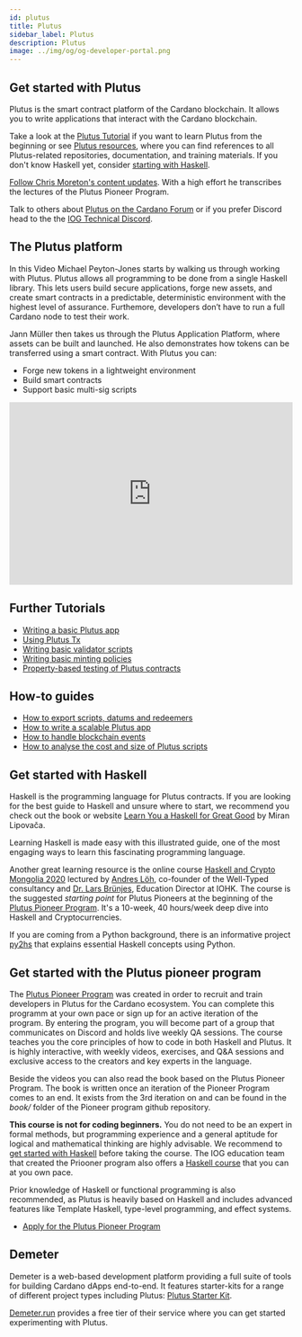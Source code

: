 ```yaml
---
id: plutus
title: Plutus
sidebar_label: Plutus
description: Plutus
image: ../img/og/og-developer-portal.png
--- 
```


## Get started with Plutus 
Plutus is the smart contract platform of the Cardano blockchain. It allows you to write applications that interact with the Cardano blockchain.

Take a look at the [Plutus Tutorial](https://plutus.readthedocs.io/en/latest/tutorials/) if you want to learn Plutus from the beginning or see [Plutus resources](https://docs.cardano.org/plutus/plutus-resources), where you can find references to all Plutus-related repositories, documentation, and training materials. If you don't know Haskell yet, consider [starting with Haskell](#get-started-with-haskell).

[Follow Chris Moreton's content updates](https://plutus-pioneer-program.readthedocs.io/en/latest/plutus_pioneer_program.html). With a high effort he transcribes the lectures of the Plutus Pioneer Program. 

Talk to others about [Plutus on the Cardano Forum](https://forum.cardano.org/c/developers/cardano-plutus/148) or if you prefer Discord 
head to the the [IOG Technical Discord](https://discord.com/invite/w6TwW9bGA6).

## The Plutus platform
In this Video Michael Peyton-Jones starts by walking us through working with Plutus. Plutus allows all programming to be done from a single Haskell library. This lets users build secure applications, forge new assets, and create smart contracts in a predictable, deterministic environment with the highest level of assurance. Furthemore, developers don’t have to run a full Cardano node to test their work. 

Jann Müller then takes us through the Plutus Application Platform, where assets can be built and launched. He also demonstrates how tokens can be transferred using a smart contract. With Plutus you can:

- Forge new tokens in a lightweight environment
- Build smart contracts
- Support basic multi-sig scripts

<iframe width="100%" height="325" src="https://www.youtube.com/embed/usMPt8KpBeI" frameborder="0" allow="accelerometer; autoplay; clipboard-write; encrypted-media; gyroscope; picture-in-picture fullscreen"></iframe>

## Further Tutorials
- [Writing a basic Plutus app](https://plutus-apps.readthedocs.io/en/latest/plutus/tutorials/basic-apps.html)
- [Using Plutus Tx](https://plutus.readthedocs.io/en/latest/tutorials/plutus-tx.html)
- [Writing basic validator scripts](https://plutus.readthedocs.io/en/latest/tutorials/basic-validators.html)
- [Writing basic minting policies](https://plutus.readthedocs.io/en/latest/tutorials/basic-minting-policies.html)
- [Property-based testing of Plutus contracts](https://plutus-apps.readthedocs.io/en/latest/plutus/tutorials/contract-testing.html)

## How-to guides
- [How to export scripts, datums and redeemers](https://plutus.readthedocs.io/en/latest/howtos/exporting-a-script.html)
- [How to write a scalable Plutus app](https://plutus-apps.readthedocs.io/en/latest/plutus/howtos/writing-a-scalable-app.html)
- [How to handle blockchain events](https://plutus-apps.readthedocs.io/en/latest/plutus/howtos/handling-blockchain-events.html)
- [How to analyse the cost and size of Plutus scripts](https://plutus-apps.readthedocs.io/en/latest/plutus/howtos/analysing-scripts.html)

## Get started with Haskell
Haskell is the programming language for Plutus contracts. If you are looking for the best guide to Haskell and unsure where to start, we recommend you check out the book or website [Learn You a Haskell for Great Good](http://learnyouahaskell.com/introduction) by Miran Lipovača. 

Learning Haskell is made easy with this illustrated guide, one of the most engaging ways to learn this fascinating programming language.

Another great learning resource is the online course [Haskell and Crypto Mongolia 2020](https://www.youtube.com/watch?v=ctfZ6DwFiPg&list=PLJ3w5xyG4JWmBVIigNBytJhvSSfZZzfTm&index=4) lectured by [Andres Löh](https://kosmikus.org/), co-founder of the Well-Typed consultancy and [Dr. Lars Brünjes](https://iohk.io/en/team/lars-brunjes), Education Director at IOHK. The course is the suggested *starting point* for Plutus Pioneers at the beginning of the [Plutus Pioneer Program](#get-started-with-the-plutus-pioneer-program). It's a 10-week, 40 hours/week deep dive into Haskell and Cryptocurrencies.

If you are coming from a Python background, there is an informative project [py2hs](https://github.com/cffls/py2hs) that explains essential Haskell concepts using Python.

## Get started with the Plutus pioneer program
The [Plutus Pioneer Program](https://github.com/input-output-hk/plutus-pioneer-program) was created in order to recruit and train developers in Plutus for the Cardano ecosystem. You can complete this programm at your own pace or sign up for an active iteration of the program. By entering the program, you will become part of a group that communicates on Discord and holds live weekly QA sessions. The course teaches you the core principles of how to code in both Haskell and Plutus. It is highly interactive, with weekly videos, exercises, and Q&A sessions and exclusive access to the creators and key experts in the language. 

Beside the videos you can also read the book based on the Plutus Pioneer Program. The book is written once an iteration of the Pioneer Program comes to an end. It exists from the 3rd iteration on and can be found in the *book/* folder of the Pioneer program github repository. 

**This course is not for coding beginners.** You do not need to be an expert in formal methods, but programming experience and a general aptitude for logical and mathematical thinking are highly advisable. We recommend to [get started with Haskell](#get-started-with-haskell) before taking the course. The IOG education team that created the Priooner program also offers a [Haskell course](https://github.com/input-output-hk/haskell-course) that you can at you own pace.  

Prior knowledge of Haskell or functional programming is also recommended, as Plutus is heavily based on Haskell and includes advanced features like Template Haskell, type-level programming, and effect systems.
- [Apply for the Plutus Pioneer Program](https://input-output.typeform.com/to/au0XDcBP)

## Demeter

Demeter is a web-based development platform providing a full suite of tools for building Cardano dApps end-to-end. It features starter-kits for a range of different project types including Plutus: [Plutus Starter Kit](https://github.com/txpipe/plutus-starter-kit).

[Demeter.run](https://demeter.run) provides a free tier of their service where you can get started experimenting with Plutus.